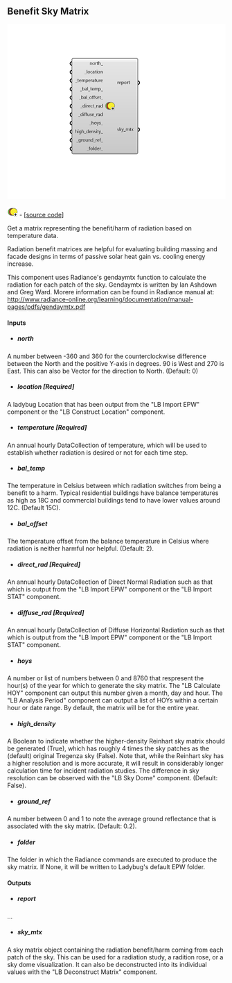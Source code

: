 ## Benefit Sky Matrix

![](../../images/components/Benefit_Sky_Matrix.png)

![](../../images/icons/Benefit_Sky_Matrix.png) - [[source code]](https://github.com/ladybug-tools/ladybug-grasshopper/blob/master/ladybug_grasshopper/src//LB%20Benefit%20Sky%20Matrix.py)


Get a matrix representing the benefit/harm of radiation based on temperature data. 

Radiation benefit matrices are helpful for evaluating building massing and facade designs in terms of passive solar heat gain vs. cooling energy increase. 

This component uses Radiance's gendaymtx function to calculate the radiation for each patch of the sky. Gendaymtx is written by Ian Ashdown and Greg Ward. Morere information can be found in Radiance manual at: http://www.radiance-online.org/learning/documentation/manual-pages/pdfs/gendaymtx.pdf 



#### Inputs
* ##### north 
A number between -360 and 360 for the counterclockwise difference between the North and the positive Y-axis in degrees. 90 is West and 270 is East. This can also be Vector for the direction to North. (Default: 0) 
* ##### location [Required]
A ladybug Location that has been output from the "LB Import EPW" component or the "LB Construct Location" component. 
* ##### temperature [Required]
An annual hourly DataCollection of temperature, which will be used to establish whether radiation is desired or not for each time step. 
* ##### bal_temp 
The temperature in Celsius between which radiation switches from being a benefit to a harm. Typical residential buildings have balance temperatures as high as 18C and commercial buildings tend to have lower values around 12C. (Default 15C). 
* ##### bal_offset 
The temperature offset from the balance temperature in Celsius where radiation is neither harmful nor helpful. (Default: 2). 
* ##### direct_rad [Required]
An annual hourly DataCollection of Direct Normal Radiation such as that which is output from the "LB Import EPW" component or the "LB Import STAT" component. 
* ##### diffuse_rad [Required]
An annual hourly DataCollection of Diffuse Horizontal Radiation such as that which is output from the "LB Import EPW" component or the "LB Import STAT" component. 
* ##### hoys 
A number or list of numbers between 0 and 8760 that respresent the hour(s) of the year for which to generate the sky matrix. The "LB Calculate HOY" component can output this number given a month, day and hour. The "LB Analysis Period" component can output a list of HOYs within a certain hour or date range. By default, the matrix will be for the entire year. 
* ##### high_density 
A Boolean to indicate whether the higher-density Reinhart sky matrix should be generated (True), which has roughly 4 times the sky patches as the (default) original Tregenza sky (False). Note that, while the Reinhart sky has a higher resolution and is more accurate, it will result in considerably longer calculation time for incident radiation studies. The difference in sky resolution can be observed with the "LB Sky Dome" component. (Default: False). 
* ##### ground_ref 
A number between 0 and 1 to note the average ground reflectance that is associated with the sky matrix. (Default: 0.2). 
* ##### folder 
The folder in which the Radiance commands are executed to produce the sky matrix. If None, it will be written to Ladybug's default EPW folder. 

#### Outputs
* ##### report
... 
* ##### sky_mtx
A sky matrix object containing the radiation benefit/harm coming from each patch of the sky. This can be used for a radiation study, a radition rose, or a sky dome visualization. It can also be deconstructed into its individual values with the "LB Deconstruct Matrix" component. 